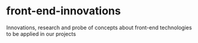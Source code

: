 # front-end-innovations

Innovations, research and probe of concepts about front-end technologies to be applied in our projects
